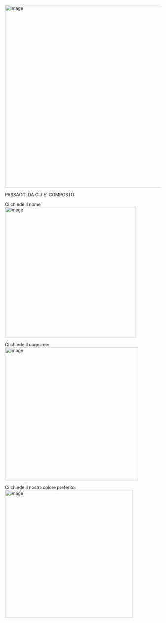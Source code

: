 <img width="591" alt="image" src="https://github.com/EmanueleManno/Generatore-Password/assets/128712265/f5728011-ed50-4d7e-9a7a-7b307481de66">


PASSAGGI DA CUI E' COMPOSTO:

Ci chiede il nome:
<img width="424" alt="image" src="https://github.com/EmanueleManno/Generatore-Password/assets/128712265/9a8b7c9b-ffb5-43c1-9cda-696a0098fd28">

Ci chiede il cognome:
<img width="431" alt="image" src="https://github.com/EmanueleManno/Generatore-Password/assets/128712265/4025b005-6dff-4475-82cb-45e0770eeacb">

Ci chiede il nostro colore preferito:
<img width="414" alt="image" src="https://github.com/EmanueleManno/Generatore-Password/assets/128712265/fef68cf1-cdaa-44ac-8abc-1fbc01daee3e">

